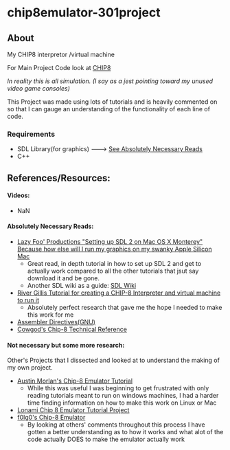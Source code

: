 # chip8emulator-301project
## About
My CHIP8 interpretor /virtual machine  
  
For Main Project Code look at [CHIP8](https://github.com/je-el/chip8emulator-301project/tree/main/CHIP8)  
  
*In reality this is all simulation.* *(I say as a jest pointing toward my unused video game consoles)*  
  
This Project was made using lots of tutorials and is heavily commented on so that I can gauge an understanding of the functionality of each line of code. 

### Requirements
- SDL Library(for graphics) ---> [See Absolutely Necessary Reads](#absolutely-necessary-reads)
- C++

## References/Resources:
#### Videos: 
- NaN  
#### Absolutely Necessary Reads:
- [Lazy Foo' Productions "Setting up SDL 2 on Mac OS X Monterey" Because how else will I run my graphics on my swanky Apple Silicon Mac](https://lazyfoo.net/tutorials/SDL/01_hello_SDL/mac/index.php)
    - Great read, in depth tutorial in how to set up SDL 2 and get to actually work compared to all the other tutorials that jsut say download it and be gone.
    - Another SDL wiki as a guide: [SDL Wiki](https://wiki.libsdl.org/SDL2/SDL_PixelFormatEnum)  
- [River Gillis Tutorial for creating a CHIP-8 Interpreter and virtual machine to run it](https://riv.dev/emulating-a-computer-part-1/)
    - Absolutely perfect research that gave me the hope I needed to make this work for me
- [Assembler Directives(GNU)](https://ftp.gnu.org/old-gnu/Manuals/gas-2.9.1/html_chapter/as_7.html)
- [Cowgod's Chip-8 Technical Reference](http://devernay.free.fr/hacks/chip8/C8TECH10.HTM) 

#### Not necessary but some more research:
 Other's Projects that I dissected and looked at to understand the making of my own project.  
- [Austin Morlan's Chip-8 Emulator Tutorial](https://austinmorlan.com/posts/chip8_emulator/)
    - While this was useful I was beginning to get frustrated with only reading tutorials meant to run on windows machines, I had a harder time finding information on how to make this work on Linux or Mac  
- [Lonami Chip 8 Emulator Tutorial Project](https://github.com/Lonami/chip8-asm64-emu)
- [f0lg0's Chip-8 Emulator](https://github.com/f0lg0/CHIP-8) 
    - By looking at others' comments throughout this process I have gotten a better understanding as to how it works and what alot of the code actually DOES to make the emulator actually work
